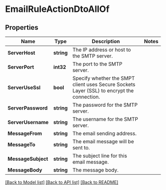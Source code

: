 # EmailRuleActionDtoAllOf

## Properties

Name | Type | Description | Notes
------------ | ------------- | ------------- | -------------
**ServerHost** | **string** | The IP address or host to the SMTP server. | 
**ServerPort** | **int32** | The port to the SMTP server. | 
**ServerUseSsl** | **bool** | Specify whether the SMPT client uses Secure Sockets Layer (SSL) to encrypt the connection. | 
**ServerPassword** | **string** | The password for the SMTP server. | 
**ServerUsername** | **string** | The username for the SMTP server. | 
**MessageFrom** | **string** | The email sending address. | 
**MessageTo** | **string** | The email message will be sent to. | 
**MessageSubject** | **string** | The subject line for this email message. | 
**MessageBody** | **string** | The message body. | 

[[Back to Model list]](../README.md#documentation-for-models) [[Back to API list]](../README.md#documentation-for-api-endpoints) [[Back to README]](../README.md)


